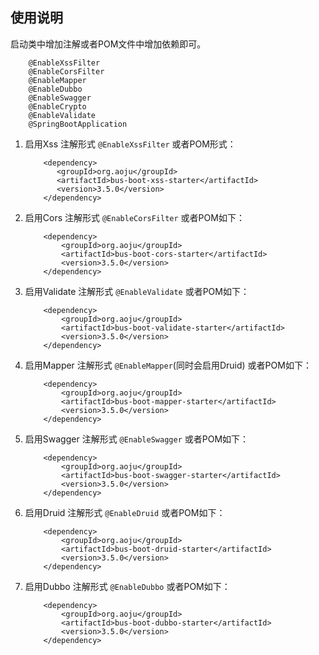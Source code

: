 ## 使用说明

启动类中增加注解或者POM文件中增加依赖即可。
```
    @EnableXssFilter
    @EnableCorsFilter
    @EnableMapper
    @EnableDubbo
    @EnableSwagger
    @EnableCrypto
    @EnableValidate
    @SpringBootApplication
```
    
1. 启用Xss 注解形式 `@EnableXssFilter` 或者POM形式：
    ``` 
        <dependency>
           <groupId>org.aoju</groupId>
           <artifactId>bus-boot-xss-starter</artifactId>
           <version>3.5.0</version> 
        </dependency> 
    ```
    
2. 启用Cors 注解形式 `@EnableCorsFilter` 或者POM如下：
    ``` 
        <dependency>
            <groupId>org.aoju</groupId>
            <artifactId>bus-boot-cors-starter</artifactId>
            <version>3.5.0</version>
        </dependency> 
    ```
3. 启用Validate 注解形式 `@EnableValidate` 或者POM如下：
    ``` 
        <dependency>
            <groupId>org.aoju</groupId>
            <artifactId>bus-boot-validate-starter</artifactId>
            <version>3.5.0</version>
        </dependency>
    ```
4. 启用Mapper 注解形式 `@EnableMapper`(同时会启用Druid) 或者POM如下：
    ``` 
        <dependency>
            <groupId>org.aoju</groupId>
            <artifactId>bus-boot-mapper-starter</artifactId>
            <version>3.5.0</version>
        </dependency>
    ```
5. 启用Swagger 注解形式 `@EnableSwagger` 或者POM如下：
    ``` 
        <dependency>
            <groupId>org.aoju</groupId>
            <artifactId>bus-boot-swagger-starter</artifactId>
            <version>3.5.0</version>
        </dependency>
    ```
6. 启用Druid 注解形式 `@EnableDruid` 或者POM如下：
    ``` 
        <dependency>
            <groupId>org.aoju</groupId>
            <artifactId>bus-boot-druid-starter</artifactId>
            <version>3.5.0</version>
        </dependency>
    ```
7. 启用Dubbo 注解形式 `@EnableDubbo` 或者POM如下：
    ``` 
        <dependency>
            <groupId>org.aoju</groupId>
            <artifactId>bus-boot-dubbo-starter</artifactId>
            <version>3.5.0</version>
        </dependency>
    ```
